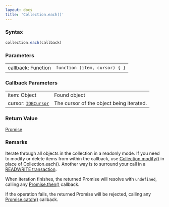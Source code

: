 ```yaml
---
layout: docs
title: 'Collection.each()'
---
```


### Syntax

```javascript
collection.each(callback)
```

### Parameters

<table>
  <tr>
    <td>callback: Function</td>
    <td><code>function (item, cursor) { }</code></td>
  </tr>
</table>

### Callback Parameters

<table>
  <tr>
    <td>item: Object</td>
    <td>Found object</td>
  </tr>
  <tr>
    <td>cursor: <a href="https://developer.mozilla.org/en-US/docs/Web/API/IDBCursor"><code>IDBCursor</code></a></td>
    <td>The cursor of the object being iterated.</td>
  </tr>
</table>

### Return Value

[Promise](/docs/Promise/Promise)

### Remarks

Iterate through all objects in the collection in a readonly mode. If you need to modify or delete items from within the callback, use [Collection.modify()](http://dexie.org/docs/Collection/Collection.modify()) in place of Collection.each(). Another way is to surround your call in a [READWRITE transaction](http://dexie.org/docs/Dexie/Dexie.transaction()).

When iteration finishes, the returned Promise will resolve with `undefined`, calling any [Promise.then()](/docs/Promise/Promise.then()) callback.

If the operation fails, the returned Promise will be rejected, calling any [Promise.catch()](/docs/Promise/Promise.catch()) callback.
